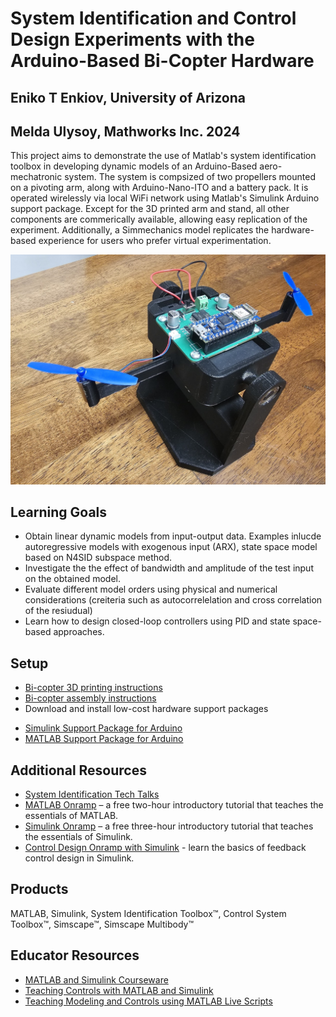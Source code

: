 # System Identification and Control Design Experiments with the Arduino-Based Bi-Copter Hardware 
## Eniko T Enkiov, University of Arizona
## Melda Ulysoy, Mathworks Inc. 2024
This project aims to demonstrate the use of Matlab's system identification toolbox in developing dynamic models of an Arduino-Based  aero-mechatronic system. The system is compsized of two propellers mounted on a pivoting arm, along with Arduino-Nano-ITO and a battery pack. It is operated wirelessly via local WiFi network using Matlab's Simulink Arduino support package. Except for the 3D printed arm and stand, all other components are commerically available, allowing easy replication of the experiment. Additionally, a Simmechanics model replicates the hardware-based experience for users who prefer virtual experimentation. 


<img src="BiNano.jpg" width="600">

## Learning Goals
- Obtain linear dynamic models from input-output data. Examples inlucde autoregressive models with exogenous input (ARX), state space model based on N4SID subspace method.
- Investigate the the effect of bandwidth and amplitude of the test input on the obtained model. 
- Evaluate different model orders using physical and numerical considerations (creiteria such as autocorrelelation and cross correlation of the resiudual)
- Learn how to design closed-loop controllers using PID and state space-based approaches. 

## Setup
- [Bi-copter 3D printing instructions](https://www.youtube.com/watch?v=3kPK0pJ30wg)
- [Bi-copter assembly instructions](https://www.youtube.com/watch?v=vzXoB-3JaGU)
- Download and install low-cost hardware support packages
 * [Simulink Support Package for Arduino](https://www.mathworks.com/hardware-support/arduino.html#simulink)
 * [MATLAB Support Package for Arduino](https://www.mathworks.com/hardware-support/arduino.html#matlab)

## Additional Resources
- [System Identification Tech Talks](https://www.mathworks.com/videos/series/system-identification.html)
- [MATLAB Onramp](https://www.mathworks.com/learn/tutorials/matlab-onramp.html) – a free two-hour introductory tutorial that teaches the essentials of MATLAB.
- [Simulink Onramp](https://www.mathworks.com/learn/tutorials/simulink-onramp.html) – a free three-hour introductory tutorial that teaches the essentials of Simulink.
- [Control Design Onramp with Simulink](https://matlabacademy.mathworks.com/details/control-design-onramp-with-simulink/controls) - learn the basics of feedback control design in Simulink.

## Products
MATLAB, Simulink, System Identification Toolbox™, Control System Toolbox™, Simscape™, Simscape Multibody™

## Educator Resources
- [MATLAB and Simulink Courseware](https://www.mathworks.com/academia/courseware.html)
- [Teaching Controls with MATLAB and Simulink](https://www.mathworks.com/academia/courseware/teaching-controls-with-matlab-and-simulink.html)
- [Teaching Modeling and Controls using MATLAB Live Scripts](https://www.mathworks.com/videos/teaching-modeling-and-controls-with-the-matlab-live-editor-1623992486476.html?s_tid=srchtitle_teaching%20modeling%20and%20controls_1)


